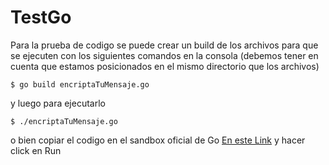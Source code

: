 # TestGo

Para la prueba de codigo se puede crear un build de los archivos para que se ejecuten con los siguientes comandos en la consola (debemos tener en cuenta que estamos posicionados en el mismo directorio que los archivos)
<pre><code>$ go build encriptaTuMensaje.go
</code></pre>
y luego para ejecutarlo 
<pre><code>$ ./encriptaTuMensaje.go
</code></pre>

 o bien copiar el codigo en el sandbox oficial de Go 
<a href="http://go.dev/play/">En este Link</a> y hacer click en Run
